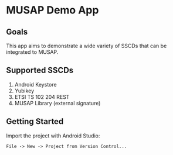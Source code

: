# MUSAP Demo App

## Goals

This app aims to demonstrate a wide variety of SSCDs that can be integrated to MUSAP.

## Supported SSCDs

1. Android Keystore
2. Yubikey
3. ETSI TS 102 204 REST
4. MUSAP Library (external signature)

## Getting Started

Import the project with Android Studio:

```File -> New -> Project from Version Control...```
